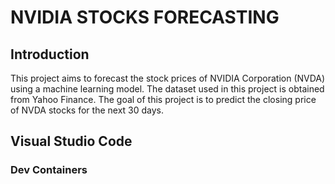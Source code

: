 # NVIDIA STOCKS FORECASTING

## Introduction

This project aims to forecast the stock prices of NVIDIA Corporation (NVDA) using a machine learning model. The dataset used in this project is obtained from Yahoo Finance. The goal of this project is to predict the closing price of NVDA stocks for the next 30 days.

## Visual Studio Code

### Dev Containers
